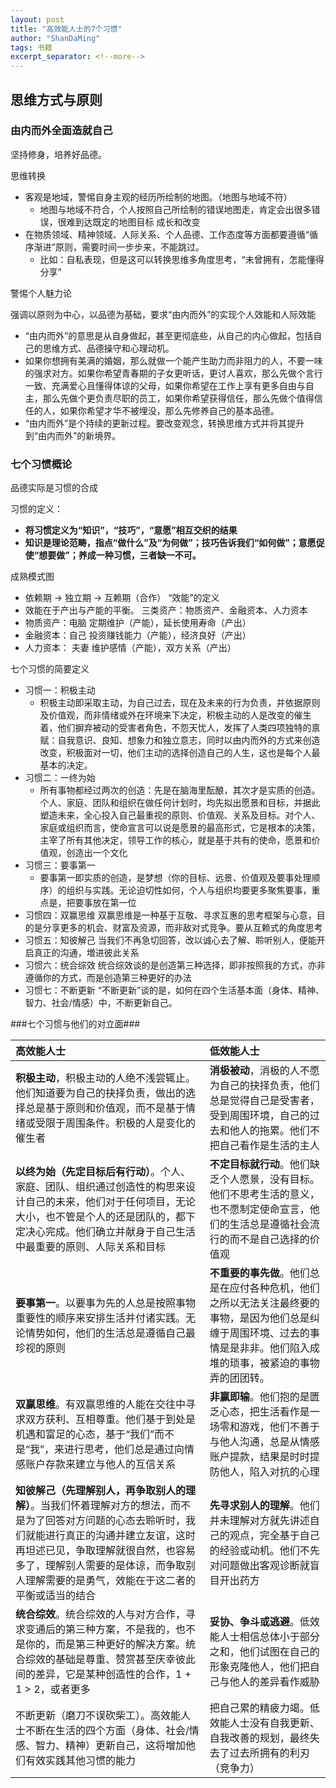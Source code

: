 ```yaml
---
layout: post
title: "高效能人士的7个习惯"
author: "ShanDaMing"
tags: 书籍
excerpt_separator: <!--more-->
---
```


<!--more-->
## 思维方式与原则
### 由内而外全面造就自己
坚持修身，培养好品德。

思维转换
* 客观是地域，警惕自身主观的经历所绘制的地图。（地图与地域不符）
	 - 地图与地域不符合，个人按照自己所绘制的错误地图走，肯定会出很多错误，很难到达既定的地图目标
成长和改变
* 在物质领域、精神领域、人际关系、个人品德、工作态度等方面都要遵循“循序渐进”原则，需要时间一步步来，不能跳过。
	 - 比如：自私表现，但是这可以转换思维多角度思考，“未曾拥有，怎能懂得分享”
	 
警惕个人魅力论

强调以原则为中心，以品德为基础，要求“由内而外”的实现个人效能和人际效能
* “由内而外”的意思是从自身做起，甚至更彻底些，从自己的内心做起，包括自己的思维方式、品德操守和心理动机。
* 如果你想拥有美满的婚姻，那么就做一个能产生助力而非阻力的人，不要一味的强求对方。如果你希望青春期的子女更听话，更讨人喜欢，那么先做个言行一致、充满爱心且懂得体谅的父母，如果你希望在工作上享有更多自由与自主，那么先做个更负责尽职的员工，如果你希望获得信任，那么先做个值得信任的人，如果你希望才华不被埋没，那么先修养自己的基本品德。
* “由内而外”是个持续的更新过程。要改变观念，转换思维方式并将其提升到“由内而外”的新境界。

### 七个习惯概论
品德实际是习惯的合成

习惯的定义：
* **将习惯定义为“知识”，“技巧”，“意愿”相互交织的结果**
* **知识是理论范畴，指点“做什么”及“为何做”；技巧告诉我们“如何做”；意愿促使“想要做”；养成一种习惯，三者缺一不可。**

成熟模式图
* 依赖期 -> 独立期 -> 互赖期（合作）
“效能”的定义
* 效能在于产出与产能的平衡。
三类资产：物质资产、金融资本、人力资本
* 物质资产：电脑 定期维护（产能），延长使用寿命（产出）
* 金融资本：自己 投资赚钱能力（产能），经济良好（产出）
* 人力资本： 夫妻 维护感情（产能），双方关系（产出）

七个习惯的简要定义
* 习惯一：积极主动
	 - 积极主动即采取主动，为自己过去，现在及未来的行为负责，并依据原则及价值观，而非情绪或外在环境来下决定，积极主动的人是改变的催生着，他们摒弃被动的受害者角色，不怨天忧人，发挥了人类四项独特的禀赋：自我意识、良知、想象力和独立意志，同时以由内而外的方式来创造改变，积极面对一切，他们主动的选择创造自己的人生，这也是每个人最基本的决定。
* 习惯二：一终为始
	 - 所有事物都经过两次的创造：先是在脑海里酝酿，其次才是实质的创造。个人、家庭、团队和组织在做任何计划时，均先拟出愿景和目标，并据此塑造未来，全心投入自己最重视的原则、价值观、关系及目标。对个人、家庭或组织而言，使命宣言可以说是愿景的最高形式，它是根本的决策，主宰了所有其他决定，领导工作的核心，就是基于共有的使命，愿景和价值观，创造出一个文化
* 习惯三：要事第一
	 - 要事第一即实质的创造，是梦想（你的目标、远景、价值观及要事处理顺序）的组织与实践。无论迫切性如何，个人与组织均要更多聚焦要事，重点是，把要事放在第一位
* 习惯四：双赢思维
双赢思维是一种基于互敬、寻求互惠的思考框架与心意，目的是分享更多的机会、财富及资源，而非敌对式竞争。要从互赖式的角度思考
* 习惯五：知彼解己
当我们不再急切回答，改以诚心去了解、聆听别人，便能开启真正的沟通，増进彼此关系
* 习惯六：统合综效
统合综效谈的是创造第三种选择，即非按照我的方式，亦非遵循你的方式，而是创造第三种更好的办法
* 习惯七：不断更新
“不断更新”谈的是，如何在四个生活基本面（身体、精神、智力、社会/情感）中，不断更新自己。

###七个习惯与他们的对立面###

| 高效能人士 | 低效能人士 |
| :-- | :-------------------------------------------------------------------------------------------------------------------------------------- |
| **积极主动**，积极主动的人绝不浅尝辄止。他们知道要为自己的抉择负责，做出的选择总是基于原则和价值观，而不是基于情绪或受限于周围条件。积极的人是变化的催生者 | **消极被动**，消极的人不愿为自己的抉择负责，他们总是觉得自己是受害者，受到周围环境，自己的过去和他人的拖累。他们不把自己看作是生活的主人  |
| **以终为始（先定目标后有行动）**。个人、家庭、团队、组织通过创造性的构思来设计自己的未来，他们对于任何项目，无论大小，也不管是个人的还是团队的，都下定决心完成。他们确立并献身于自己生活中最重要的原则、人际关系和目标 | **不定目标就行动**。他们缺乏个人愿景，没有目标。他们不思考生活的意义，也不愿制定使命宣言，他们的生活总是遵循社会流行的而不是自己选择的价值观 |
| **要事第一**。以要事为先的人总是按照事物重要性的顺序来安排生活并付诸实践。无论情势如何，他们的生活总是遵循自己最珍视的原则 | **不重要的事先做**。他们总是在应付各种危机，他们之所以无法关注最终要的事物，是因为他们总是纠缠于周围环境、过去的事情是是非非。他们陷入成堆的琐事，被紧迫的事物弄的团团转。 |
| **双赢思维**。有双赢思维的人能在交往中寻求双方获利、互相尊重。他们基于到处是机遇和富足的心态，基于“我们”而不是“我”，来进行思考，他们总是通过向情感账户存款来建立与他人的互信关系 | **非赢即输**。他们抱的是匮乏心态，把生活看作是一场零和游戏，他们不善于与他人沟通，总是从情感账户提款，结果是时时提防他人，陷入对抗的心理 |
| **知彼解己（先理解别人，再争取别人的理解）**。当我们怀着理解对方的想法，而不是为了回答对方问题的心态去聆听时，我们就能进行真正的沟通并建立友谊，这时再坦述已见，争取理解就很自然，也容易多了，理解别人需要的是体谅，而争取别人理解需要的是勇气，效能在于这二者的平衡或适当的结合 | **先寻求别人的理解**。他们并未理解对方就先讲述自己的观点，完全基于自己的经验或动机。他们不先对问题做出客观诊断就盲目开出药方 |
| **统合综效**。统合综效的人与对方合作，寻求变通后的第三种方案，不是我的，也不是你的，而是第三种更好的解决方案。统合综效的基础是尊重、赞赏甚至庆幸彼此间的差异，它是某种创造性的合作，1 + 1 > 2，或者更多 | **妥协、争斗或逃避**。低效能人士相信总体小于部分之和，他们试图在自己的形象克隆他人，他们把自己与他人的差异看作威胁 |
| 不断更新（磨刀不误砍柴工）。高效能人士不断在生活的四个方面（身体、社会/情感、智力、精神）更新自己，这将增加他们有效实践其他习惯的能力 | 把自己累的精疲力竭。低效能人士没有自我更新、自我改善的规划，最终失去了过去所拥有的利刃（竞争力） |

